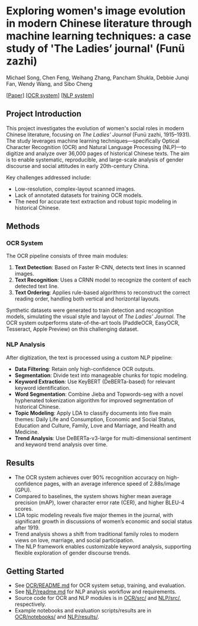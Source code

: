 # Exploring women's image evolution in modern Chinese literature through machine learning techniques: a case study of 'The Ladies’ journal' (Funü zazhi)

Michael Song, Chen Feng, Weihang Zhang, Pancham Shukla, Debbie Junqi Fan, Wendy Wang, and Sibo Cheng

[[Paper]()] [[OCR system](./OCR/)] [[NLP system](./NLP/)]

## Project Introduction

This project investigates the evolution of women's social roles in modern Chinese literature, focusing on *The Ladies’ Journal* (Funü zazhi, 1915–1931). The study leverages machine learning techniques—specifically Optical Character Recognition (OCR) and Natural Language Processing (NLP)—to digitize and analyze over 36,000 pages of historical Chinese texts. The aim is to enable systematic, reproducible, and large-scale analysis of gender discourse and social attitudes in early 20th-century China.

Key challenges addressed include:
- Low-resolution, complex-layout scanned images.
- Lack of annotated datasets for training OCR models.
- The need for accurate text extraction and robust topic modeling in historical Chinese.

## Methods

### OCR System

The OCR pipeline consists of three main modules:
1. **Text Detection**: Based on Faster R-CNN, detects text lines in scanned images.
2. **Text Recognition**: Uses a CRNN model to recognize the content of each detected text line.
3. **Text Ordering**: Applies rule-based algorithms to reconstruct the correct reading order, handling both vertical and horizontal layouts.

Synthetic datasets were generated to train detection and recognition models, simulating the visual style and layout of *The Ladies’ Journal*. The OCR system outperforms state-of-the-art tools (PaddleOCR, EasyOCR, Tesseract, Apple Preview) on this challenging dataset.

### NLP Analysis

After digitization, the text is processed using a custom NLP pipeline:
- **Data Filtering**: Retain only high-confidence OCR outputs.
- **Segmentation**: Divide text into manageable chunks for topic modeling.
- **Keyword Extraction**: Use KeyBERT (DeBERTa-based) for relevant keyword identification.
- **Word Segmentation**: Combine Jieba and Topwords-seg with a novel hyphenated tokenization algorithm for improved segmentation of historical Chinese.
- **Topic Modeling**: Apply LDA to classify documents into five main themes: Daily Life and Consumption, Economic and Social Status, Education and Culture, Family, Love and Marriage, and Health and Medicine.
- **Trend Analysis**: Use DeBERTa-v3-large for multi-dimensional sentiment and keyword trend analysis over time.

## Results

- The OCR system achieves over 90% recognition accuracy on high-confidence pages, with an average inference speed of 2.88s/image (GPU).
- Compared to baselines, the system shows higher mean average precision (mAP), lower character error rate (CER), and higher BLEU-4 scores.
- LDA topic modeling reveals five major themes in the journal, with significant growth in discussions of women’s economic and social status after 1919.
- Trend analysis shows a shift from traditional family roles to modern views on love, marriage, and social participation.
- The NLP framework enables customizable keyword analysis, supporting flexible exploration of gender discourse trends.

## Getting Started

- See [OCR/README.md](OCR/README.md) for OCR system setup, training, and evaluation.
- See [NLP/readme.md](NLP/readme.md) for NLP analysis workflow and requirements.
- Source code for OCR and NLP modules is in [OCR/src/](OCR/src/) and [NLP/src/](NLP/src/), respectively.
- Example notebooks and evaluation scripts/results are in [OCR/notebooks/](OCR/notebooks/) and [NLP/results/](NLP/results/).